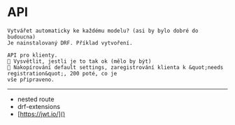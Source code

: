 # API

```
Vytvářet automaticky ke každému modelu? (asi by bylo dobré do budoucna)
Je nainstalovaný DRF. Příklad vytvoření.
 
API pro klienty.
 Vysvětlit, jestli je to tak ok (mělo by být)
 Nakopírování default settings, zaregistrování klienta k &quot;needs registration&quot;, 200 poté, co je
vše připraveno.
```

---

- nested route
- drf-extensions
- [https://jwt.io/]()